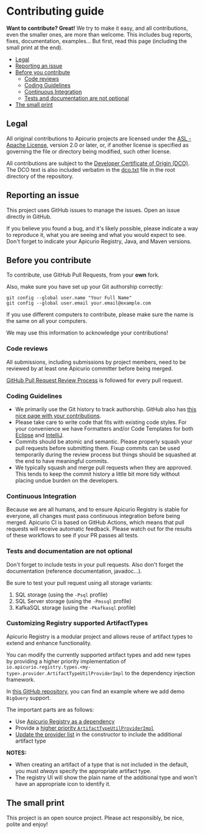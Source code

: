 # Contributing guide

**Want to contribute? Great!** 
We try to make it easy, and all contributions, even the smaller ones, are more than welcome.
This includes bug reports, fixes, documentation, examples... 
But first, read this page (including the small print at the end).

* [Legal](#legal)
* [Reporting an issue](#reporting-an-issue)
* [Before you contribute](#before-you-contribute)
  + [Code reviews](#code-reviews)
  + [Coding Guidelines](#coding-guidelines)
  + [Continuous Integration](#continuous-integration)
  + [Tests and documentation are not optional](#tests-and-documentation-are-not-optional)
* [The small print](#the-small-print)


## Legal

All original contributions to Apicurio projects are licensed under the
[ASL - Apache License](https://www.apache.org/licenses/LICENSE-2.0),
version 2.0 or later, or, if another license is specified as governing the file or directory being
modified, such other license.

All contributions are subject to the [Developer Certificate of Origin (DCO)](https://developercertificate.org/).
The DCO text is also included verbatim in the [dco.txt](dco.txt) file in the root directory of the repository.

## Reporting an issue

This project uses GitHub issues to manage the issues. Open an issue directly in GitHub.

If you believe you found a bug, and it's likely possible, please indicate a way to reproduce it, what you are seeing and what you would expect to see.
Don't forget to indicate your Apicurio Registry, Java, and Maven versions.

## Before you contribute

To contribute, use GitHub Pull Requests, from your **own** fork.

Also, make sure you have set up your Git authorship correctly:

```
git config --global user.name "Your Full Name"
git config --global user.email your.email@example.com
```

If you use different computers to contribute, please make sure the name is the same on all your computers.

We may use this information to acknowledge your contributions!

### Code reviews

All submissions, including submissions by project members, need to be reviewed by at least one Apicurio committer before being merged.

[GitHub Pull Request Review Process](https://docs.github.com/en/pull-requests/collaborating-with-pull-requests/reviewing-changes-in-pull-requests/about-pull-request-reviews) is followed for every pull request.

### Coding Guidelines

 * We primarily use the Git history to track authorship. GitHub also has [this nice page with your contributions](https://github.com/quarkusio/quarkus/graphs/contributors).
 * Please take care to write code that fits with existing code styles.  For your convenience we have Formatters and/or Code Templates for both [Eclipse](https://github.com/Apicurio/apicurio-configs/tree/main/eclipse) and [IntelliJ](https://github.com/Apicurio/apicurio-configs/tree/main/intellij).
 * Commits should be atomic and semantic. Please properly squash your pull requests before submitting them. Fixup commits can be used temporarily during the review process but things should be squashed at the end to have meaningful commits.
 * We typically squash and merge pull requests when they are approved.  This tends to keep the commit history a little bit more tidy without placing undue burden on the developers.

### Continuous Integration

Because we are all humans, and to ensure Apicurio Registry is stable for everyone, all changes must pass continuous integration before being merged. Apicurio CI is based on GitHub Actions, which means that pull requests will receive automatic feedback.  Please watch out for the results of these workflows to see if your PR passes all tests.

### Tests and documentation are not optional

Don't forget to include tests in your pull requests. 
Also don't forget the documentation (reference documentation, javadoc...).

Be sure to test your pull request using all storage variants:

1. SQL storage (using the `-Psql` profile)
2. SQL Server storage (using the `-Pmssql` profile)
3. KafkaSQL storage (using the `-Pkafkasql` profile)

### Customizing Registry supported ArtifactTypes

Apicurio Registry is a modular project and allows reuse of artifact types to extend and enhance functionality.

You can modify the currently supported artifact types and add new types by providing a higher priority implementation of `io.apicurio.registry.types.<my-type>.provider.ArtifactTypeUtilProviderImpl` to the dependency injection framework.

In [this GitHub repository](https://github.com/andreaTP/apicurio-registry-with-bigquery-example), you can find an example where we add demo `BigQuery` support.

The important parts are as follows:

 - Use [Apicurio Registry as a dependency](https://github.com/andreaTP/apicurio-registry-with-bigquery-example/blob/66c5d18d9c0b5e246597b79e5c5b82a54752a65d/pom.xml#L45-L49)
 - Provide a [higher priority `ArtifactTypeUtilProviderImpl`](https://github.com/andreaTP/apicurio-registry-with-bigquery-example/blob/66c5d18d9c0b5e246597b79e5c5b82a54752a65d/src/main/java/io/apicurio/registry/types/bigquery/provider/ArtifactTypeUtilProviderImpl.java#L30-L33)
 - [Update the provider list](https://github.com/andreaTP/apicurio-registry-with-bigquery-example/blob/66c5d18d9c0b5e246597b79e5c5b82a54752a65d/src/main/java/io/apicurio/registry/types/bigquery/provider/ArtifactTypeUtilProviderImpl.java#L48) in the constructor to include the additional artifact type

**NOTES:**

- When creating an artifact of a type that is not included in the default, you must _always_ specify the appropriate artifact type.
- The registry UI will show the plain name of the additional type and won't have an appropriate icon to identify it.

## The small print

This project is an open source project. Please act responsibly, be nice, polite and enjoy!

